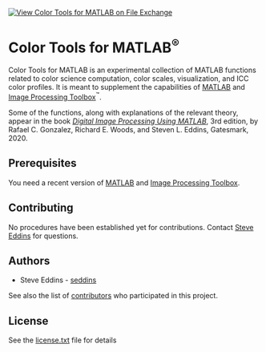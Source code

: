 [![View Color Tools for MATLAB on File Exchange](https://www.mathworks.com/matlabcentral/images/matlab-file-exchange.svg)](https://www.mathworks.com/matlabcentral/fileexchange/64161-color-tools-for-matlab)

# Color Tools for MATLAB<sup>&reg;

Color Tools for MATLAB is an experimental collection of MATLAB functions related
to color science computation, color scales, visualization, and ICC color profiles.
It is meant to supplement the capabilities of [MATLAB](https://www.mathworks.com/products/matlab.html)
and [Image Processing Toolbox](https://www.mathworks.com/products/image.html)<sup>&trade;</sup>.

Some of the functions, along with explanations of the relevant theory, appear in the book [_Digital Image Processing Using MATLAB_](http://imageprocessingplace.com), 3rd edition, by Rafael C. Gonzalez, Richard E. Woods, and Steven L. Eddins, Gatesmark, 2020.

## Prerequisites

You need a recent version of [MATLAB](https://www.mathworks.com/products/matlab.html)
and [Image Processing Toolbox](https://www.mathworks.com/products/image.html).

## Contributing

No procedures have been established yet for contributions. Contact
[Steve Eddins](https://www.mathworks.com/matlabcentral/profile/contact/476476-steve-eddins)
for questions.

## Authors

* Steve Eddins - [seddins](https://github.com/seddins)

See also the list of [contributors](https://github.com/mathworks/matlab-color-tools/graphs/contributors)
who participated in this project.

## License

See the [license.txt](https://github.com/mathworks/matlab-color-tools/blob/master/license.txt)
file for details

